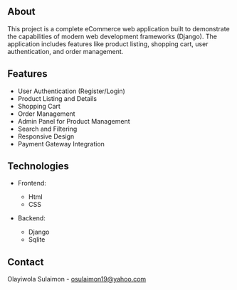 ## About
This project is a complete eCommerce web application built to demonstrate the capabilities of modern web development frameworks (Django). The application includes features like product listing, shopping cart, user authentication, and order management.

## Features
- User Authentication (Register/Login)
- Product Listing and Details
- Shopping Cart
- Order Management
- Admin Panel for Product Management
- Search and Filtering
- Responsive Design
- Payment Gateway Integration

## Technologies
- Frontend:
    - Html
    - CSS

- Backend:
    - Django
    - Sqlite

## Contact
Olayiwola Sulaimon - osulaimon19@yahoo.com

